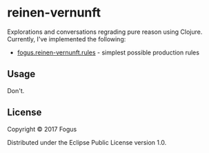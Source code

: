# reinen-vernunft

Explorations and conversations regrading pure reason using Clojure.  Currently, I've implemented the following:

* [fogus.reinen-vernunft.rules](https://github.com/fogus/reinen-vernunft/blob/master/src/fogus/reinen_vernunft/rules.clj) - simplest possible production rules


## Usage

Don't.

## License

Copyright © 2017 Fogus

Distributed under the Eclipse Public License version 1.0.

